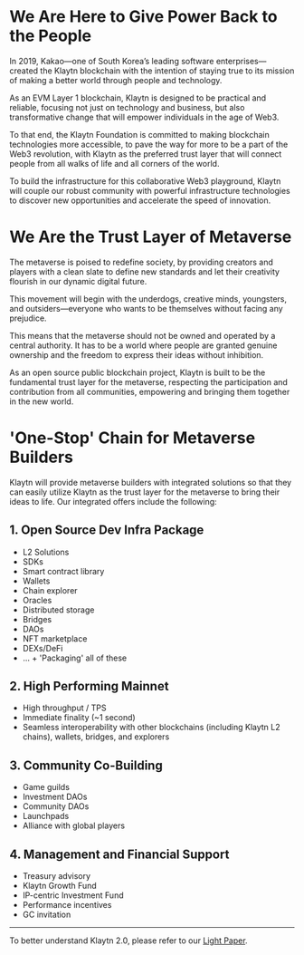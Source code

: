 # We Are Here to Give Power Back to the People <a id="klaytn2"></a>

In 2019, Kakao—one of South Korea’s leading software enterprises—created the Klaytn blockchain with the intention of staying true to its mission of making a better world through people and technology.

As an EVM Layer 1 blockchain, Klaytn is designed to be practical and reliable, focusing not just on technology and business, but also transformative change that will empower individuals in the age of Web3.

To that end, the Klaytn Foundation is committed to making blockchain technologies more accessible, to pave the way for more to be a part of the Web3 revolution, with Klaytn as the preferred trust layer that will connect people from all walks of life and all corners of the world.

To build the infrastructure for this collaborative Web3 playground, Klaytn will couple our robust community with powerful infrastructure technologies to discover new opportunities and accelerate the speed of innovation.

# We Are the Trust Layer of Metaverse <a id="trustlayer"></a>

The metaverse is poised to redefine society, by providing creators and players with a clean slate to define new standards and let their creativity flourish in our dynamic digital future.

This movement will begin with the underdogs, creative minds, youngsters, and outsiders—everyone who wants to be themselves without facing any prejudice.

This means that the metaverse should not be owned and operated by a central authority. It has to be a world where people are granted genuine ownership and the freedom to express their ideas without inhibition.

As an open source public blockchain project, Klaytn is built to be the fundamental trust layer for the metaverse, respecting the participation and contribution from all communities, empowering and bringing them together in the new world.

# 'One-Stop' Chain for Metaverse Builders <a id="one-stop-chain-for-metaverse-builders"></a>

Klaytn will provide metaverse builders with integrated solutions so that they
can easily utilize Klaytn as the trust layer for the metaverse to bring their ideas to life. Our integrated offers include the following:

## 1. Open Source Dev Infra Package <a id="open-source-dev-infra-package"></a>
- L2 Solutions
- SDKs
- Smart contract library
- Wallets
- Chain explorer
- Oracles
- Distributed storage
- Bridges
- DAOs
- NFT marketplace
- DEXs/DeFi
- ... + 'Packaging' all of these

## 2. High Performing Mainnet <a id="high-performing-mainnet"></a>
- High throughput / TPS
- Immediate finality (~1 second)
- Seamless interoperability with other blockchains (including Klaytn L2 chains), wallets, bridges, and explorers

## 3. Community Co-Building <a id="community-co-building"></a>
- Game guilds
- Investment DAOs
- Community DAOs
- Launchpads
- Alliance with global players

## 4. Management and Financial Support <a id="management-and-financial-support"></a>
- Treasury advisory
- Klaytn Growth Fund
- IP-centric Investment Fund
- Performance incentives
- GC invitation

---

To better understand Klaytn 2.0, please refer to our [Light Paper](https://klaytn.foundation/wp-content/uploads/2022/01/Klaytn-2.0_Light-Paper-20220128.pdf).
